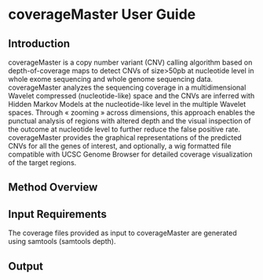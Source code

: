 coverageMaster User Guide
================

## Introduction
coverageMaster is a copy number variant (CNV) calling algorithm based on depth-of-coverage maps to detect CNVs of size>50pb at nucleotide level in whole exome sequencing and whole genome sequencing data. coverageMaster analyzes the sequencing coverage in a multidimensional Wavelet compressed (nucleotide-like) space and the CNVs are inferred with Hidden Markov Models at the nucleotide-like level in the multiple Wavelet spaces. Through « zooming » across dimensions, this approach enables the punctual analysis of regions with altered depth and the visual inspection of the outcome at nucleotide level to further reduce the false positive rate. coverageMaster provides the graphical representations of the predicted CNVs for all the genes of interest, and optionally, a wig formatted file compatible with UCSC Genome Browser for detailed coverage visualization of the target regions.

## Method Overview

## Input Requirements
The coverage files provided as input to coverageMaster are generated using samtools (samtools depth).

## Output
